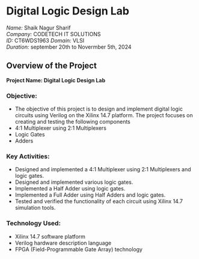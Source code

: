 # Digital Logic Design Lab

*Name:* Shaik Nagur Sharif  
*Company:* CODETECH IT SOLUTIONS  
*ID:* CT6WDS1963 
*Domain:* VLSI  
*Duration:* september 20th to Novermber 5th, 2024

## Overview of the Project

**Project Name: Digital Logic Design Lab**

### Objective:
- The objective of this project is to design and implement digital logic circuits using Verilog on the Xilinx 14.7 platform. 
  The project focuses on creating and testing the following components
- 4:1 Multiplexer using 2:1 Multiplexers
- Logic Gates
- Adders

### Key Activities:
- Designed and implemented a 4:1 Multiplexer using 2:1 Multiplexers and logic gates.
- Designed and implemented various logic gates.
- Implemented a Half Adder using logic gates.
- Implemented a Full Adder using Half Adders and logic gates.
- Tested and verified the functionality of each circuit using Xilinx 14.7 simulation tools.

### Technology Used:
- Xilinx 14.7 software platform
- Verilog hardware description language
- FPGA (Field-Programmable Gate Array) technology
